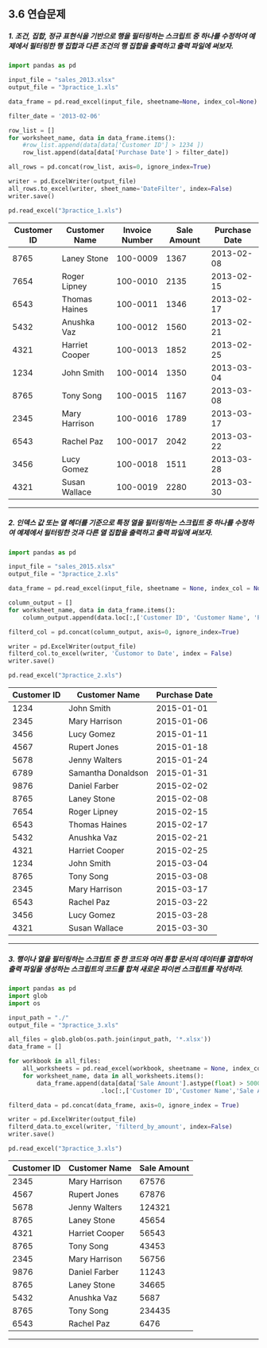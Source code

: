 ## 3.6 연습문제
##### 1. 조건, 집합, 정규 표현식을 기반으로 행을 필터링하는 스크립트 중 하나를 수정하여 예제에서 필터링한 행 집합과 다른 조건의 행 집합을 출력하고 출력 파일에 써보자.
```python
import pandas as pd

input_file = "sales_2013.xlsx"
output_file = "3practice_1.xls"

data_frame = pd.read_excel(input_file, sheetname=None, index_col=None)

filter_date = '2013-02-06'

row_list = []
for worksheet_name, data in data_frame.items():
    #row_list.append(data[data['Customer ID'] > 1234 ])
    row_list.append(data[data['Purchase Date'] > filter_date])

all_rows = pd.concat(row_list, axis=0, ignore_index=True)

writer = pd.ExcelWriter(output_file)
all_rows.to_excel(writer, sheet_name='DateFilter', index=False)
writer.save()

pd.read_excel("3practice_1.xls")
```
 | Customer ID | Customer Name | Invoice Number | Sale Amount | Purchase Date |
 | --- | --- | --- | --- | --- |
 | 8765 | Laney Stone | 100-0009 | 1367 | 2013-02-08 |
 | 7654 | Roger Lipney | 100-0010 | 2135 | 2013-02-15 |
 | 6543 | Thomas Haines | 100-0011 | 1346 | 2013-02-17 |
 | 5432 | Anushka Vaz | 100-0012 | 1560 | 2013-02-21 |
 | 4321 | Harriet Cooper | 100-0013 | 1852 | 2013-02-25 |
 | 1234 | John Smith | 100-0014 | 1350 | 2013-03-04 |
 | 8765 | Tony Song | 100-0015 | 1167 | 2013-03-08 |
 | 2345 | Mary Harrison | 100-0016 | 1789 | 2013-03-17 |
 | 6543 | Rachel Paz | 100-0017 | 2042 | 2013-03-22 |
 | 3456 | Lucy Gomez | 100-0018 | 1511 | 2013-03-28 |
 | 4321 | Susan Wallace | 100-0019 | 2280 | 2013-03-30 |

***

##### 2. 인덱스 값 또는 열 헤더를 기준으로 특정 열을 필터링하는 스크립트 중 하나를 수정하여 예제에서 필터링한 것과 다른 열 집합을 출력하고 출력 파일에 써보자.
```python
import pandas as pd

input_file = "sales_2015.xlsx"
output_file = "3practice_2.xls"

data_frame = pd.read_excel(input_file, sheetname = None, index_col = None)

column_output = []
for worksheet_name, data in data_frame.items():
    column_output.append(data.loc[:,['Customer ID', 'Customer Name', 'Purchase Date']])

filterd_col = pd.concat(column_output, axis=0, ignore_index=True)

writer = pd.ExcelWriter(output_file)
filterd_col.to_excel(writer, 'Customor to Date', index = False)
writer.save()

pd.read_excel("3practice_2.xls")
```
 | Customer ID	| Customer Name	| Purchase Date |
 | --- | --- | --- |
 | 1234 | John Smith | 2015-01-01|
 | 2345 | Mary Harrison | 2015-01-06|
 | 3456 | Lucy Gomez | 2015-01-11|
 | 4567 | Rupert Jones | 2015-01-18|
 | 5678 | Jenny Walters | 2015-01-24|
 | 6789 | Samantha Donaldson | 2015-01-31|
 | 9876 | Daniel Farber | 2015-02-02|
 | 8765 | Laney Stone | 2015-02-08|
 | 7654 | Roger Lipney | 2015-02-15|
 | 6543 | Thomas Haines | 2015-02-17|
 | 5432 | Anushka Vaz | 2015-02-21|
 | 4321 | Harriet Cooper | 2015-02-25|
 | 1234 | John Smith | 2015-03-04|
 | 8765 | Tony Song | 2015-03-08|
 | 2345 | Mary Harrison | 2015-03-17|
 | 6543 | Rachel Paz | 2015-03-22|
 | 3456 | Lucy Gomez | 2015-03-28|
 | 4321 | Susan Wallace | 2015-03-30|

***

##### 3. 행이나 열을 필터링하는 스크립트 중 한 코드와 여러 통합 문서의 데이터를 결합하여 출력 파일을 생성하는 스크립트의 코드를 합쳐 새로운 파이썬 스크립트를 작성하라.
```python
import pandas as pd
import glob
import os

input_path = "./"
output_file = "3practice_3.xls"

all_files = glob.glob(os.path.join(input_path, '*.xlsx'))
data_frame = []

for workbook in all_files:
    all_worksheets = pd.read_excel(workbook, sheetname = None, index_col = None)
    for worksheet_name, data in all_worksheets.items():
        data_frame.append(data[data['Sale Amount'].astype(float) > 5000.0]\
                          .loc[:,['Customer ID','Customer Name','Sale Amount']])

filterd_data = pd.concat(data_frame, axis=0, ignore_index = True)

writer = pd.ExcelWriter(output_file)
filterd_data.to_excel(writer, 'filterd_by_amount', index=False)
writer.save()

pd.read_excel("3practice_3.xls")
```
| Customer ID | Customer Name | Sale Amount |
| --- | --- | --- |
| 2345	| Mary Harrison	| 67576 |
| 4567	| Rupert Jones	| 67876 |
| 5678	| Jenny Walters	| 124321 |
| 8765	| Laney Stone	| 45654 |
| 4321	| Harriet Cooper | 56543 |
| 8765	| Tony Song	| 43453 |
| 2345	| Mary Harrison	| 56756 |
| 9876	| Daniel Farber	| 11243 |
| 8765	| Laney Stone	| 34665 |
| 5432	| Anushka Vaz	| 5687 |
| 8765	| Tony Song	| 234435 |
| 6543	| Rachel Paz	| 6476 |

***
